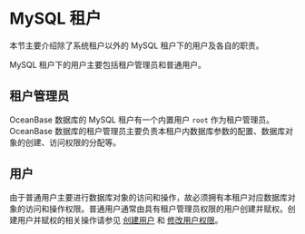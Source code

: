 # MySQL 租户

本节主要介绍除了系统租户以外的 MySQL 租户下的用户及各自的职责。

MySQL 租户下的用户主要包括租户管理员和普通用户。

## 租户管理员

OceanBase 数据库的 MySQL 租户有一个内置用户 `root` 作为租户管理员。OceanBase 数据库的租户管理员主要负责本租户内数据库参数的配置、数据库对象的创建、访问权限的分配等。

## 用户

由于普通用户主要进行数据库对象的访问和操作，故必须拥有本租户对应数据库对象的访问和操作权限。普通用户通常由具有租户管理员权限的用户创建并赋权。创建用户并赋权的相关操作请参见 [创建用户](../3.mysql-mode/1.create-a-user-of-mysql-mode.md) 和 [修改用户权限](../3.mysql-mode/5.modify-user-permissions-for-mysql-tenant-of-mysql-mode.md)。
